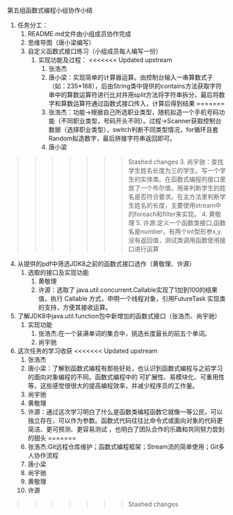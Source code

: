 第五组函数式编程小组协作小结

1. 任务分工：
   1. README.md文件由小组成员协作完成
   2. 思维导图（唐小梁编写）
   3. 自定义函数式接口练习（小组成员每人编写一份）
      1. 实现功能及过程：
<<<<<<< Updated upstream
         1. 张浩杰
         2. 唐小梁：实现简单的计算器运算。由控制台输入一串算数式子（如：235*168），后由String类中提供的contains方法获取字符串中的算数运算符进行比对并用split方法将字符串拆分，最后将数字和算数运算符通过函数式接口传入，计算后得到结果
=======
         1. 张浩杰：功能->根据自己所选职业类型，随机拟造一个手机号码功能（不同职业类型，号码开头不同）。过程->Scanner获取控制台数据（选择职业类型），switch判断不同类型情况，for循环且套Random拟造数字，最后拼接字符串返回即可。
         2. 唐小梁
>>>>>>> Stashed changes
         3. 尚宇驰：查找学生姓名长度为三的学生。写一个学生的实体类。在函数式编程的接口里放了一个布尔值，用来判断学生的姓名是否符合要求。在主方法里判断学生姓名的长度，主要使用stream中的foreach和filter来实现。
         4. 黄敬理
         5. 许源:定义一个函数类接口,函数名是number，有两个int型形参x,y.没有返回值，测试类调用函数使用接口进行运算 
   4. 从提供的pdf中筛选JDK8之前的函数式接口选作（黄敬理、许源）
      1. 选取的接口及实现功能
         1. 黄敬理
         2. 许源：选取了 java.util.concurrent.Callable实现了1加到100的结果值，执行 Callable 方式，申明一个线程对象，引用FutureTask 实现类的支持，方便其接收运算。
   5. 了解JDK8中java.util.function包中新增加的函数式接口（张浩杰、尚宇驰）
      1. 实现功能
         1. 张浩杰:在一个装满单词的集合中，挑选长度最长的前五个单词。
         2. 尚宇驰
   6. 这次任务的学习收获
<<<<<<< Updated upstream
      1. 张浩杰
      2. 唐小梁：了解到函数式编程有那些好处，也认识到函数式编程与之前学习的面向对象编程的不同。函数式编程中的 可扩展性、易模块化、可重用性等，这些感觉很很大的提高编程效率，并减少程序员的工作量。
      3. 尚宇驰
      4. 黄敬理
      5. 许源：通过这次学习明白了什么是函数类编程函数它就像一等公民，可以独立存在，可以作为参数。函数式代码往往比命令式或面向对象的代码更简洁、更可预测、更容易测试 ，也明白了团队合作的乐趣和共同努力尝到的甜头
=======
      1. 张浩杰:Git远程仓库维护；函数式编程框架；Stream流的简单使用；Git多人协作流程
      2. 唐小梁
      3. 尚宇驰
      4. 黄敬理
      5. 许源
      
      
      
      
>>>>>>> Stashed changes
